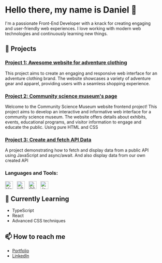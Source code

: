 # Hello there, my name is Daniel 👋

I'm a passionate Front-End Developer with a knack for creating engaging and user-friendly web experiences. I love working with modern web technologies and continuously learning new things.

## 🚀 Projects

### [Project 1: Awesome website for adventure clothing](https://danielsan-01.github.io/rainydays/index.html)
This project aims to create an engaging and responsive web interface for an adventure clothing brand. The website showcases a variety of adventure gear and apparel, providing users with a seamless shopping experience.

### [Project 2: Community science museum's page](https://danielsan-01.github.io/community-science-museum-SP1/)
Welcome to the Community Science Museum website frontend project! This project aims to develop an interactive and informative web interface for a community science museum. The website offers details about exhibits, events, educational programs, and visitor information to engage and educate the public. Using pure HTML and CSS

### [Project 3: Create and fetch API Data](https://agency1-pokevault.netlify.app/)
A project demonstrating how to fetch and display data from a public API using JavaScript and async/await. And also display data from our own created API


### Languages and Tools:

<img align="left" alt="Visual Studio Code" width="26px" src="https://cdn.jsdelivr.net/gh/devicons/devicon/icons/vscode/vscode-original.svg" style="padding-right:10px;" />
<img align="left" alt="HTML5" width="26px" src="https://cdn.jsdelivr.net/gh/devicons/devicon/icons/html5/html5-original.svg" style="padding-right:10px;" />
<img align="left" alt="CSS3" width="26px" src="https://cdn.jsdelivr.net/gh/devicons/devicon/icons/css3/css3-original.svg" style="padding-right:10px;" />
<img align="left" alt="JavaScript" width="26px" src="https://cdn.jsdelivr.net/gh/devicons/devicon/icons/javascript/javascript-original.svg" style="padding-right:10px;" />

<br>

## 🌱 Currently Learning

- TypeScript
- React
- Advanced CSS techniques

## 📫 How to reach me

- [Portfolio](http://127.0.0.1:5500/index.html)
- [LinkedIn](https://www.linkedin.com/in/daniel-%C3%B8stensen-84483ab0/)
